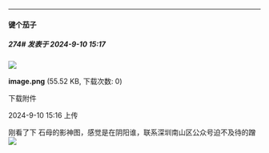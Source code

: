 ﻿
*****

####  键个茄子  
##### 274#       发表于 2024-9-10 15:17

<img src="https://img.saraba1st.com/forum/202409/10/151615twzhyaj0wzw755xy.png" referrerpolicy="no-referrer">

<strong>image.png</strong> (55.52 KB, 下载次数: 0)

下载附件

2024-9-10 15:16 上传

刚看了下 石母的影神图，感觉是在阴阳谁，联系深圳南山区公众号迫不及待的蹭<img src="https://static.saraba1st.com/image/smiley/face2017/066.png" referrerpolicy="no-referrer">

